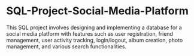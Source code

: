 # SQL-Project-Social-Media-Platform
This SQL project involves designing and implementing a database for a social media platform with features such as user registration, friend management, user activity tracking, login/logout, album creation, photo management, and various search functionalities.

